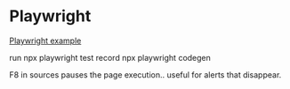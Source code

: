 # Playwright
[Playwright example](https://youtu.be/wawbt1cATsk?si=XnEXHolE_CqieTJC)

run
npx playwright test
record
npx playwright codegen

F8 in sources pauses the page execution.. useful for alerts that disappear.